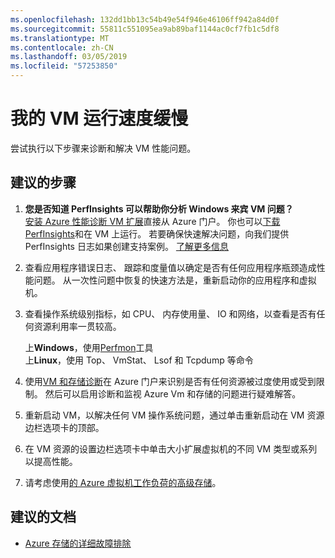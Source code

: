 ```yaml
---
ms.openlocfilehash: 132dd1bb13c54b49e54f946e46106ff942a84d0f
ms.sourcegitcommit: 55811c551095ea9ab89baf1144ac0cf7fb1c5df8
ms.translationtype: MT
ms.contentlocale: zh-CN
ms.lasthandoff: 03/05/2019
ms.locfileid: "57253850"
---
```

<properties
    pageTitle="我的 VM 运行速度缓慢"
    description="我的 VM 运行速度缓慢 "
    service="microsoft.classiccompute"
    resource="virtualmachines"
    authors="ScottAzure"
    ms.author="scotro"
    displayOrder="7"
    selfHelpType="resource"
    supportTopicIds="32628264,32628261,32628277,32628254,32628275,32628268,32628281,32628270"
    resourceTags="windows, linux, windowsSQL, redhat"
    productPesIds="14749,15571,15797,16454"
    cloudEnvironments="public"
    articleId="5b164da5-bc96-47b3-8bd9-74cfcf4db851"
    category="性能"
    searchTags="性能降低，、 vm"
/>

# <a name="my-vm-is-slow"></a>我的 VM 运行速度缓慢

尝试执行以下步骤来诊断和解决 VM 性能问题。<br>

## <a name="recommended-steps"></a>**建议的步骤**

1. **您是否知道 PerfInsights 可以帮助你分析 Windows 来宾 VM 问题？**  
    [安装 Azure 性能诊断 VM 扩展](https://docs.microsoft.com/azure/virtual-machines/troubleshooting/performance-diagnostics-vm-extension)直接从 Azure 门户。 你也可以[下载 PerfInsights](https://www.microsoft.com/download/details.aspx?id=54915&fa43d42b-25b5-4a42-fe9b-1634f450f5ee=True)和在 VM 上运行。 若要确保快速解决问题，向我们提供 PerfInsights 日志如果创建支持案例。 [了解更多信息](https://docs.microsoft.com/azure/virtual-machines/troubleshooting/how-to-use-perfInsights)

2. 查看应用程序错误日志、 跟踪和度量值以确定是否有任何应用程序瓶颈造成性能问题。 从一次性问题中恢复的快速方法是，重新启动你的应用程序和虚拟机。

3. 查看操作系统级别指标，如 CPU、 内存使用量、 IO 和网络，以查看是否有任何资源利用率一贯较高。<br>

    上**Windows**，使用[Perfmon](https://docs.microsoft.com/windows-server/administration/windows-commands/perfmon)工具<br>
    上**Linux**，使用 Top、 VmStat、 Lsof 和 Tcpdump 等命令<br>

4. 使用[VM 和存储诊断](http://aka.ms/azurevmperf)在 Azure 门户来识别是否有任何资源被过度使用或受到限制。 然后可以启用诊断和监视 Azure Vm 和存储的问题进行疑难解答。

5. 重新启动 VM，以解决任何 VM 操作系统问题，通过单击重新启动在 VM 资源边栏选项卡的顶部。<br>
6. 在 VM 资源的设置边栏选项卡中单击大小扩展虚拟机的不同 VM 类型或系列以提高性能。<br>
7. 请考虑使用[的 Azure 虚拟机工作负荷的高级存储](https://azure.microsoft.com/documentation/articles/storage-premium-storage-preview-portal/)。<br>

## <a name="recommended-documents"></a>**建议的文档**

* [Azure 存储的详细故障排除](https://azure.microsoft.com/documentation/articles/storage-monitoring-diagnosing-troubleshooting/)
